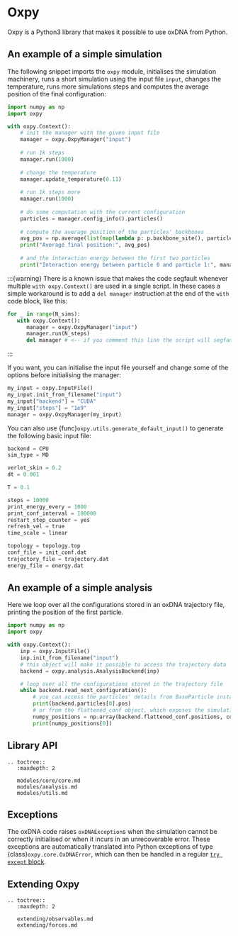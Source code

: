# Oxpy

Oxpy is a Python3 library that makes it possible to use oxDNA from Python.

## An example of a simple simulation

The following snippet imports the `oxpy` module, initialises the simulation machinery, runs a short simulation using the input file `input`, changes the temperature, runs more simulations steps and computes the average position of the final configuration:

```python
import numpy as np
import oxpy

with oxpy.Context():
	# init the manager with the given input file
	manager = oxpy.OxpyManager("input")
	
	# run 1k steps
	manager.run(1000)
	
	# change the temperature
	manager.update_temperature(0.11)
	
	# run 1k steps more
	manager.run(1000)
	
	# do some computation with the current configuration
	particles = manager.config_info().particles()
	
	# compute the average position of the particles' backbones
	avg_pos = np.average(list(map(lambda p: p.backbone_site(), particles)), axis=0)
	print("Average final position:", avg_pos)
	
	# and the interaction energy between the first two particles
	print("Interaction energy between particle 0 and particle 1:", manager.config_info().interaction.pair_interaction(particles[0], particles[1]))
```

:::{warning}
There is a known issue that makes the code segfault whenever multiple `with oxpy.Context()` are used in a single script. In these cases a simple workaround is to add a `del manager` instruction at the end of the `with` code block, like this:

```python
for _ in range(N_sims):
   with oxpy.Context():
      manager = oxpy.OxpyManager("input")
      manager.run(N_steps)
      del manager # <-- if you comment this line the script will segfault
```

:::

If you want, you can initialise the input file yourself and change some of the options before initialising the manager:

```python
my_input = oxpy.InputFile()
my_input.init_from_filename("input")
my_input["backend"] = "CUDA"
my_input["steps"] = "1e9"
manager = oxpy.OxpyManager(my_input)
```
	
You can also use {func}`oxpy.utils.generate_default_input()` to generate the following basic input file:

```python
backend = CPU
sim_type = MD

verlet_skin = 0.2
dt = 0.001

T = 0.1

steps = 10000
print_energy_every = 1000
print_conf_interval = 100000
restart_step_counter = yes
refresh_vel = true
time_scale = linear

topology = topology.top
conf_file = init_conf.dat
trajectory_file = trajectory.dat
energy_file = energy.dat
```

## An example of a simple analysis

Here we loop over all the configurations stored in an oxDNA trajectory file, printing the position of the first particle. 

```python
import numpy as np
import oxpy

with oxpy.Context():
    inp = oxpy.InputFile()
    inp.init_from_filename("input")
    # this object will make it possible to access the trajectory data
    backend = oxpy.analysis.AnalysisBackend(inp)

    # loop over all the configurations stored in the trajectory file
    while backend.read_next_configuration():
        # you can access the particles' details from BaseParticle instances
        print(backend.particles[0].pos)
        # or from the flattened_conf object, which exposes the simulation data as vectors that can be converted to numpy arrays
        numpy_positions = np.array(backend.flattened_conf.positions, copy=False)
        print(numpy_positions[0])
```
	
## Library API

```{eval-rst}
.. toctree::
   :maxdepth: 2
   
   modules/core/core.md
   modules/analysis.md
   modules/utils.md
```

## Exceptions

The oxDNA code raises `oxDNAException`s when the simulation cannot be correctly initialised or when it incurs in an unrecoverable error. These exceptions are automatically translated into Python exceptions of type {class}`oxpy.core.OxDNAError`, which can then be handled in a regular [`try except` block](https://docs.python.org/3/tutorial/errors.html).  

## Extending Oxpy

```{eval-rst}
.. toctree::
   :maxdepth: 2
   
   extending/observables.md
   extending/forces.md
```
